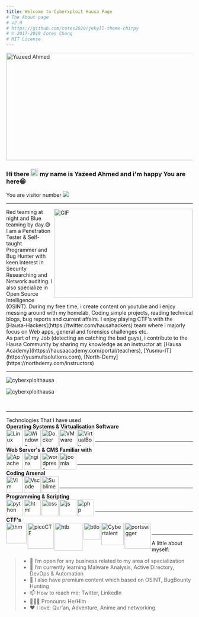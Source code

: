 ```yaml
---
title: Welcome to Cyberxploit Hausa Page
# The About page
# v2.0
# https://github.com/cotes2020/jekyll-theme-chirpy
# © 2017-2019 Cotes Chung
# MIT License
---
```


<img align="center" alt="Yazeed Ahmed" img src="../../assets/img/Posts/banner.png" height="290px" width="580px">

### Hi there <img src="https://media.giphy.com/media/hvRJCLFzcasrR4ia7z/giphy.gif" width="20px"> my name is Yazeed Ahmed and i'm happy You are here😁
You are visitor number <img src="https://profile-counter.glitch.me/cyberxploit/count.svg" />
<hr>
<img align="right" alt="GIF" src="../../assets/img/Posts/resources/code.gif" width="375" height="240" />
Red teaming at night and Blue teaming by day.😅 I am a Penetration Tester & Self-taught Programmer and Bug Hunter with keen interest in Security Researching and Network auditing. I also specialize in Open Source Intelligence (OSINT). During my free time, i create content on youtube and i enjoy messing around with my homelab, Coding simple projects, reading technical blogs, bug reports and current affairs. I enjoy playing CTF's with the [Hausa-Hackers](https://twitter.com/hausahackers) team where i majorly focus on Web apps, general and forensics challenges etc.

<br>
As part of my Job (detecting an catching the bad guys), i contribute to the Hausa Community by sharing my knowledge as an instructor at: [Hausa Academy](https://hausaacademy.com/portal/teachers), [Yusmu-IT](https://yusmuitsolutions.com), [North-Demy](https://northdemy.com/instructors)

<!--<a href="https://www.abuseipdb.com/user/90480" title="AbuseIPDB is an IP address blacklist for webmasters and sysadmins to report IP addresses engaging in abusive behavior on their networks">
	<img src="https://www.abuseipdb.com/contributor/90480.svg" alt="AbuseIPDB Contributor Badge" style="width: 269px;border-radius: 5px;border-top: 5px solid #058403;border-right: 5px solid #111;border-bottom: 5px solid #111;border-left: 5px solid #058403;padding: 5px;">
</a> --->
<br>
<hr>
<!-- Github STATS -->
<p align="left"> 
	<img src="https://github-readme-stats.vercel.app/api?username=cyberxploithausa&show_icons=true&theme=radical" alt="cyberxploithausa"/>
</p>
<p align="left"> 
	<img src="https://github-readme-stats.vercel.app/api/top-langs/?username=cyberxploithausa&layout=compact&theme=radical" alt="cyberxploithausa" />
</p>
<br>
<hr>
<h>Technologies That I have used</h>
<br>
<b>Operating Systems & Virtualisation Software</b>
<div display="space-between" width="100px">
	<img align="left" width="45px" src="../../assets/img/Posts/resources/linux.svg" alt="Linux">
	<img align="left" width="45px" src="../../assets/img/Posts/resources/windows.svg" alt="Windows">
	<img align="left" width="45px" src="../../assets/img/Posts/resources/docker.svg" alt="Docker">
	<img align="left" width="45px" src="../../assets/img/Posts/resources/vmware%20(1).svg" alt="VMware">
	<img align="left" width="45px" src="../../assets/img/Posts/resources/virtualbox-icon.svg" alt="VirtualBox">
</div>
<br>
<hr>
<b>Web Server's & CMS Familiar with</b>
<div display="flex" align="left" justify-content="space-between" align-items="centre" width="100%">
	<img align="left" width="45px" src="../../assets/img/Posts/resources/apache-13.svg" alt="Apache">
	<img align="left" width="45px" src="../../assets/img/Posts/resources/nginx-1.svg" alt="nginx">
	<img align="left" width="45px" src="../../assets/img/Posts/resources/wordpress-blue.svg" alt="wordpress">
	<img align="left" width="45px" src="../../assets/img/Posts/resources/joomla.svg" alt="joomla">
</div>
<br>
<hr>
<b>Coding Arsenal</b>
<div display="flex" align="left" justify-content="space-between" align-items="centre" width="100%">
	<img width="45px" align="left" src="../../assets/img/Posts/resources/Vimlogo.svg" alt="Vim">
	<img width="45px" align="left" src="../../assets/img/Posts/resources/Visual_Studio_Code_1.35_icon.svg" alt="Vscode">
	<img width="45px" align="left" src="../../assets/img/Posts/resources/sublime-text.svg" alt="Sublime">
	
</div>
<br>
<hr>
<b>Programming & Scripting</b>
<div display="flex" align="left" justify-content="space-between" align-items="centre" width="100%">
	<img align="left" width="45px" src="../../assets/img/Posts/resources/python.svg" alt="python">
	<img align="left" width="45px" src="../../assets/img/Posts/resources/HTML5_Badge.svg" alt="html">
	<img align="left" width="45px" src="../../assets/img/Posts/resources/CSS3_logo.svg" alt="css">
	<img align="left" width="45px" src="../../assets/img/Posts/resources/javascript-1.svg" alt="js">
	<img align="left" width="45px" src="../../assets/img/Posts/resources/php.svg" alt="php">
</div>
<br>
<hr>
<b>CTF's</b>
<div display="flex" align="left" justify-content="space-between" align-items="centre" width="100%">
	<img align="left" width="55px" src="https://assets.tryhackme.com/img/logo/tryhackme_logo_full.svg" alt="thm">
	<img align="left" width="70px" src="	https://picoctf.org/img/logos/picoctf-logo-horizontal-white.svg
" alt="picoCTF">
	<img align="left" width="75px" src="https://app.hackthebox.eu/images/logos/logo-htb.svg" alt="htb">
	<img align="left" width="45px" src="https://blueteamlabs.online/images/logo.png" alt="btlo">
	<img align="left" width="60px" src="https://cybertalents.com/images/logo-footer.png" alt="Cybertalent">
	<img align="left" width="70px" src="https://www.qbssoftware.com/image/cache/catalog/qbs/burpsuite-250x250.png" alt="portswigger">
</div>
<br>
<hr>

A little about myself:
>* 🐳 I’m open for any business related to my area of specialization
>* 🐞 I’m currently learning Malware Analysis, Active Directory, DevOps & Automation
>* 🤔 I also have premium content which based on OSINT, BugBounty Hunting
>* 📫 How to reach me: Twitter, LinkedIn
>* 🙎🏾‍♂️ Pronouns: He/Him
>* ❤ I love: Qur'an, Adventure, Anime and networking
<br>
<!-- <script data-name="BMC-Widget" data-cfasync="false" src="https://cdnjs.buymeacoffee.com/1.0.0/widget.prod.min.js" data-id="oste" data-description="Support me on Buy me a coffee!" data-message="" data-color="#FF5F5F" data-position="Right" data-x_margin="18" data-y_margin="18"></script> -->

<script data-name="BMC-Widget" data-cfasync="false" src="https://buymeacoffee.com/cyberxploit" data-id="cyberxploit" data-description="Support me on Buy me a coffee!" data-message="" data-color="#FF5F5F" data-position="Right" data-x_margin="18" data-y_margin="18"></script>
